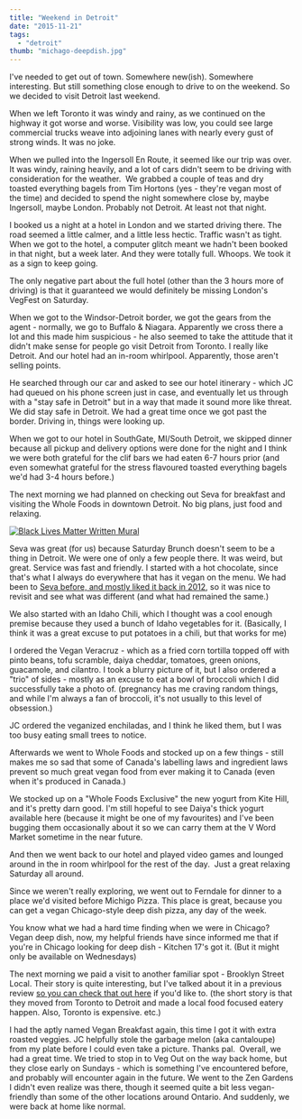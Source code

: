 ```yaml
---
title: "Weekend in Detroit"
date: "2015-11-21"
tags:
  - "detroit"
thumb: "michago-deepdish.jpg"
---
```


I've needed to get out of town. Somewhere new(ish). Somewhere interesting. But still something close enough to drive to on the weekend. So we decided to visit Detroit last weekend.

When we left Toronto it was windy and rainy, as we continued on the highway it got worse and worse. Visibility was low, you could see large commercial trucks weave into adjoining lanes with nearly every gust of strong winds. It was no joke.

When we pulled into the Ingersoll En Route, it seemed like our trip was over. It was windy, raining heavily, and a lot of cars didn't seem to be driving with consideration for the weather.  We grabbed a couple of teas and dry toasted everything bagels from Tim Hortons (yes - they're vegan most of the time) and decided to spend the night somewhere close by, maybe Ingersoll, maybe London. Probably not Detroit. At least not that night.

I booked us a night at a hotel in London and we started driving there. The road seemed a little calmer, and a little less hectic. Traffic wasn't as tight. When we got to the hotel, a computer glitch meant we hadn't been booked in that night, but a week later. And they were totally full. Whoops. We took it as a sign to keep going.

The only negative part about the full hotel (other than the 3 hours more of driving) is that it guaranteed we would definitely be missing London's VegFest on Saturday.

When we got to the Windsor-Detroit border, we got the gears from the agent - normally, we go to Buffalo & Niagara. Apparently we cross there a lot and this made him suspicious - he also seemed to take the attitude that it didn't make sense for people go visit Detroit from Toronto. I really like Detroit. And our hotel had an in-room whirlpool. Apparently, those aren't selling points.

He searched through our car and asked to see our hotel itinerary - which JC had queued on his phone screen just in case, and eventually let us through with a "stay safe in Detroit" but in a way that made it sound more like threat. We did stay safe in Detroit. We had a great time once we got past the border. Driving in, things were looking up.

When we got to our hotel in SouthGate, MI/South Detroit, we skipped dinner because all pickup and delivery options were done for the night and I think we were both grateful for the clif bars we had eaten 6-7 hours prior (and even somewhat grateful for the stress flavoured toasted everything bagels we'd had 3-4 hours before.)

The next morning we had planned on checking out Seva for breakfast and visiting the Whole Foods in downtown Detroit. No big plans, just food and relaxing.

[![Black Lives Matter Written Mural](https://live.staticflickr.com/5825/22854299110_864bc8d819_c.jpg)](https://www.flickr.com/photos/prairiev/22854299110 "Black Lives Matter Written Mural")

Seva was great (for us) because Saturday Brunch doesn't seem to be a thing in Detroit. We were one of only a few people there. It was weird, but great. Service was fast and friendly. I started with a hot chocolate, since that's what I always do everywhere that has it vegan on the menu. We had been to [Seva before, and mostly liked it back in 2012,](/detroit-visit-day-0-5-dinner-and-a-casino/) so it was nice to revisit and see what was different (and what had remained the same.) 

We also started with an Idaho Chili, which I thought was a cool enough premise because they used a bunch of Idaho vegetables for it. (Basically, I think it was a great excuse to put potatoes in a chili, but that works for me)

I ordered the Vegan Veracruz - which as a fried corn tortilla topped off with pinto beans, tofu scramble, daiya cheddar, tomatoes, green onions, guacamole, and cilantro. I took a blurry picture of it, but I also ordered a "trio" of sides - mostly as an excuse to eat a bowl of broccoli which I did successfully take a photo of. (pregnancy has me craving random things, and while I'm always a fan of broccoli, it's not usually to this level of obsession.)

JC ordered the veganized enchiladas, and I think he liked them, but I was too busy eating small trees to notice.

Afterwards we went to Whole Foods and stocked up on a few things - still makes me so sad that some of Canada's labelling laws and ingredient laws prevent so much great vegan food from ever making it to Canada (even when it's produced in Canada.)

We stocked up on a "Whole Foods Exclusive" the new yogurt from Kite Hill, and it's pretty darn good. I'm still hopeful to see Daiya's thick yogurt available here (because it might be one of my favourites) and I've been bugging them occasionally about it so we can carry them at the V Word Market sometime in the near future.

And then we went back to our hotel and played video games and lounged around in the in room whirlpool for the rest of the day.  Just a great relaxing Saturday all around.

Since we weren't really exploring, we went out to Ferndale for dinner to a place we'd visited before Michigo Pizza. This place is great, because you can get a vegan Chicago-style deep dish pizza, any day of the week.

You know what we had a hard time finding when we were in Chicago? Vegan deep dish, now, my helpful friends have since informed me that if you're in Chicago looking for deep dish - Kitchen 17's got it. (But it might only be available on Wednesdays)

The next morning we paid a visit to another familiar spot - Brooklyn Street Local. Their story is quite interesting, but I've talked about it in a previous review [so you can check that out here](/detroit-brooklyn-street-local/) if you'd like to. (the short story is that they moved from Toronto to Detroit and made a local food focused eatery happen. Also, Toronto is expensive. etc.)

I had the aptly named Vegan Breakfast again, this time I got it with extra roasted veggies. JC helpfully stole the garbage melon (aka cantaloupe) from my plate before I could even take a picture. Thanks pal.  Overall, we had a great time. We tried to stop in to Veg Out on the way back home, but they close early on Sundays - which is something I've encountered before, and probably will encounter again in the future. We went to the Zen Gardens I didn't even realize was there, though it seemed quite a bit less vegan-friendly than some of the other locations around Ontario. And suddenly, we were back at home like normal. 
